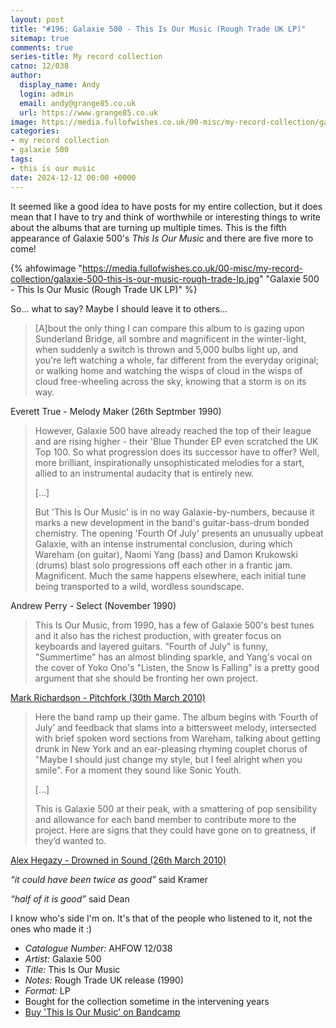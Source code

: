 ```yaml
---
layout: post
title: "#196: Galaxie 500 - This Is Our Music (Rough Trade UK LP)"
sitemap: true
comments: true
series-title: My record collection
catno: 12/038
author:
  display_name: Andy
  login: admin
  email: andy@grange85.co.uk
  url: https://www.grange85.co.uk
image: https://media.fullofwishes.co.uk/00-misc/my-record-collection/galaxie-500-this-is-our-music-rough-trade-lp.jpg
categories:
- my record collection
- galaxie 500
tags:
- this is our music
date: 2024-12-12 00:00 +0000
---
```

It seemed like a good idea to have posts for my entire collection, but it does mean that I have to try and think of worthwhile or interesting things to write about the albums that are turning up multiple times. This is the fifth appearance of Galaxie 500's _This Is Our Music_ and there are five more to come!

{% ahfowimage "https://media.fullofwishes.co.uk/00-misc/my-record-collection/galaxie-500-this-is-our-music-rough-trade-lp.jpg" "Galaxie 500 - This Is Our Music (Rough Trade UK LP)" %}

So... what to say? Maybe I should leave it to others...

<blockquote>
[A]bout the only thing I can compare this album to is gazing upon Sunderland Bridge, all sombre and magnificent in the winter-light, when suddenly a switch is thrown and 5,000 bulbs light up, and you're left watching a whole, far different from the everyday original; or walking home and watching the wisps of cloud in the wisps of cloud free-wheeling across the sky, knowing that a storm is on its way.
</blockquote>
<p class="caption">Everett True - Melody Maker (26th Septmber 1990)</p>

<blockquote>
<p>However, Galaxie 500 have already reached the top of their league and are rising higher - their 'Blue Thunder EP even scratched the UK Top 100. So what progression does its successor have to offer? Well, more brilliant, inspirationally unsophisticated melodies for a start, allied to an instrumental audacity that is entirely new.</p>
<p>[...]</p>
<p>But 'This Is Our Music' is in no way Galaxie-by-numbers, because it marks a new development in the band's guitar-bass-drum bonded chemistry. The opening 'Fourth Of July' presents an unusually upbeat Galaxie, with an intense instrumental conclusion, during which Wareham (on guitar), Naomi Yang (bass) and Damon Krukowski (drums) blast solo progressions off each other in a frantic jam. Magnificent. Much the same happens elsewhere, each initial tune being transported to a wild, wordless soundscape.</p>
</blockquote>
<p class="caption">Andrew Perry - Select (November 1990)</p>

<blockquote>
This Is Our Music, from 1990, has a few of Galaxie 500's best tunes and it also has the richest production, with greater focus on keyboards and layered guitars. "Fourth of July" is funny, "Summertime" has an almost blinding sparkle, and Yang's vocal on the cover of Yoko Ono's "Listen, the Snow Is Falling" is a pretty good argument that she should be fronting her own project.
</blockquote>
<p class="caption"><a href="https://pitchfork.com/reviews/albums/14083-today-on-fire-this-is-our-music/">Mark Richardson - Pitchfork (30th March 2010)</a></p>

<blockquote>
<p>Here the band ramp up their game. The album begins with ‘Fourth of July’ and feedback that slams into a bittersweet melody, intersected with brief spoken word sections from Wareham, talking about getting drunk in New York and an ear-pleasing rhyming couplet chorus of "Maybe I should just change my style, but I feel alright when you smile". For a moment they sound like Sonic Youth.</p>
<p>[...]</p>
<p>This is Galaxie 500 at their peak, with a smattering of pop sensibility and allowance for each band member to contribute more to the project. Here are signs that they could have gone on to greatness, if they’d wanted to.</p>
</blockquote>
<p class="caption"><a href="https://drownedinsound.com/releases/15244/reviews/4139503">Alex Hegazy - Drowned in Sound (26th March 2010)</a></p>

_“it could have been twice as good”_ said Kramer

_“half of it is good”_ said Dean

I know who's side I'm on. It's that of the people who listened to it, not the ones who made it :)

 - *Catalogue Number:* AHFOW 12/038
 - *Artist:* Galaxie 500
 - *Title:* This Is Our Music
 - *Notes:* Rough Trade UK release (1990)
 - *Format:* LP
 - Bought for the collection sometime in the intervening years
 - [Buy 'This Is Our Music' on Bandcamp](https://galaxie500.bandcamp.com/album/this-is-our-music)
